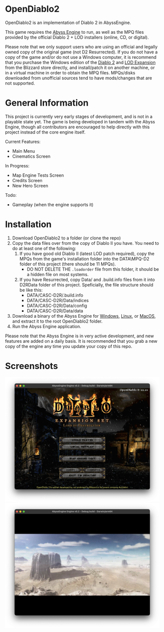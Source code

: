 # OpenDiablo2
OpenDiablo2 is an implementation of Diablo 2 in AbyssEngine.

This game requires the [Abyss Engine](https://github.com/AbyssEngine/AbyssEngine) to run, as well as the MPQ files provided by the official Diablo 2 + LOD installers (online, CD, or digital).

Please note that we only support users who are using an official and legally owned copy of the original game (not D2 Resurrected). If you do not have a copy of the game and/or do not use a Windows computer, it is recommend that you purchase the Windows edition of the [Diablo 2](https://us.shop.battle.net/en-us/product/diablo-ii) and [LOD Expansion](https://us.shop.battle.net/en-us/product/diablo-ii-lord-of-destruction) from the Blizzard store directly, and install/patch it on another machine, or in a virtual machine in order to obtain the MPQ files. MPQs/disks downloaded from unofficial sources tend to have mods/changes that are not supported.

# General Information
This project is currently very early stages of development, and is not in a playable state yet. The game is being developed in tandem with the Abyss Engine, though all contributors are encouraged to help directly with this project instead of the core engine itself.

Current Features:
* Main Menu
* Cinematics Screen

In Progress:
* Map Engine Tests Screen
* Credits Screen
* New Hero Screen

Todo:
* Gameplay (when the engine supports it)

# Installation

1. Download OpenDiablo2 to a folder (or clone the repo)
1. Copy the data files over from the copy of Diablo II you have. You need to do at least one of the following:
   1. If you have good old Diablo II (latest LOD patch required), copy the MPQs from the game's installation folder into the DATA\MPQ-D2 folder of this project (there should be 11 MPQs).
      * DO NOT DELETE THE `.loadorder` file from this folder, it should be a hidden file on most systems. 
   1. If you have Resurrected, copy Data/ and .build.info files from it into D2RData folder of this project. Speficially, the file structure should be like this:
      * DATA/CASC-D2R/.build.info
      * DATA/CASC-D2R/Data/indices
      * DATA/CASC-D2R/Data/config
      * DATA/CASC-D2R/Data/data
1. Download a binary of the Abyss Engine for [Windows](https://github.com/AbyssEngine/AbyssEngine/releases/download/unstable/abyss-windows.zip), [Linux](https://github.com/AbyssEngine/AbyssEngine/releases/download/unstable/abyss-linux.tar.gz), or [MacOS](https://github.com/AbyssEngine/AbyssEngine/releases/download/unstable/abyss-darwin.dmg), and extract it to the root OpenDiablo2 folder.
1. Run the Abyss Engine application.

Please note that the Abyss Engine is in very active development, and new features are added on a daily basis. It is recommended that you grab a new copy of the engine any time you update your copy of this repo.

# Screenshots

![Main Menu Screenshot](media/ss1.png)
![Movie](media/ss2.png)

